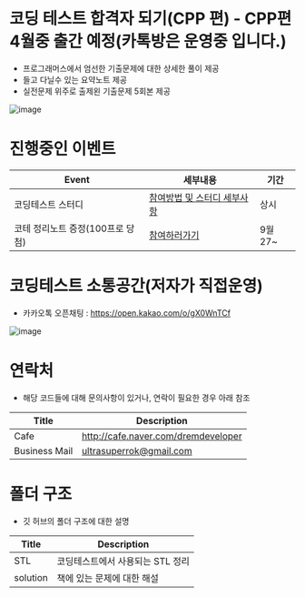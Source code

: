 # 코딩 테스트 합격자 되기(CPP 편) - CPP편 4월중 출간 예정(카톡방은 운영중 입니다.)
- 프로그래머스에서 엄선한 기출문제에 대한 상세한 풀이 제공
- 들고 다닐수 있는 요약노트 제공
- 실전문제 위주로 출제왼 기출문제 5회본 제공
  
![image](https://github.com/dremdeveloper/codingtest_cpp/assets/131899974/ecad59fa-d937-41e4-8f35-98a5f0df21bd)


# 진행중인 이벤트
| Event    | 세부내용                                    |기간 |
| ---------- | ---------------------------------------------- |---------------------------------------------- |
|코딩테스트 스터디       |[참여방법 및 스터디 세부사항](https://cafe.naver.com/dremdeveloper/901)              | 상시 |
|코테 정리노트 증정(100프로 당첨)    |[참여하러가기](https://rabbit.prosell.kr/m/bbs/Jonbeo/1 )              | 9월27~ |


# 코딩테스트 소통공간(저자가 직접운영)
 - 카카오톡 오픈채팅 : https://open.kakao.com/o/gX0WnTCf


![image](https://github.com/dremdeveloper/codingtest_python/assets/131899974/ba74f116-ddb6-4cb4-956e-147d35e10336)

# 연락처
- 해당 코드들에 대해 문의사항이 있거나, 연락이 필요한 경우 아래 참조

| Title    | Description                                    |
| ---------- | ---------------------------------------------- |
|Cafe        |http://cafe.naver.com/dremdeveloper              |
|Business Mail        |ultrasuperrok@gmail.com                         |


# 폴더 구조
 - 깃 허브의 폴더 구조에 대한 설명

| Title    | Description                                    |
| ---------- | ---------------------------------------------- |
| STL      | 코딩테스트에서 사용되는 STL 정리                         |
| solution        | 책에 있는 문제에 대한 해설                        |

